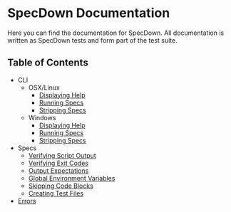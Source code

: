 # SpecDown Documentation

Here you can find the documentation for SpecDown.
All documentation is written as SpecDown tests and form part of the test suite.

## Table of Contents

- CLI
    - OSX/Linux
        - [Displaying Help](cli/display_help.md)
        - [Running Specs](cli/running_specs.md)
        - [Stripping Specs](cli/stripping_specs.md)
    - Windows
        - [Displaying Help](cli/display_help_windows.md)
        - [Running Specs](cli/running_specs_windows.md)
        - [Stripping Specs](cli/stripping_specs_windows.md)
- Specs
    - [Verifying Script Output](specs/verifying_script_output.md)
    - [Verifying Exit Codes](specs/verifying_exit_codes.md)
    - [Output Expectations](specs/output_expectations.md)
    - [Global Environment Variables](specs/global_environment_variables.md)
    - [Skipping Code Blocks](specs/skipping_code_blocks.md)
    - [Creating Test Files](specs/creating_test_files.md)
- [Errors](errors.md)
